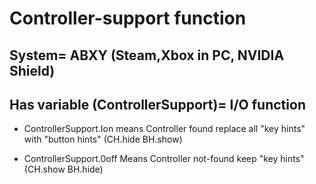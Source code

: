 # Controller-support function 
## System= ABXY (Steam,Xbox in PC, NVIDIA Shield)
## Has variable (ControllerSupport)= I/O function

- ControllerSupport.Ion
means Controller found replace all "key hints" with "button hints" 
(CH.hide BH.show)

- ControllerSupport.0off 
Means Controller not-found keep "key hints" 
(CH.show BH.hide)